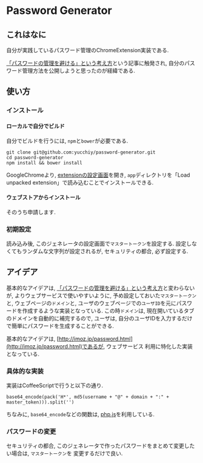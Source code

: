 Password Generator
==================

これはなに
----------

自分が実践しているパスワード管理のChromeExtension実装である.

[「パスワードの管理を避ける」という考え方](http://dsas.blog.klab.org/archives/52164341.html)という記事に触発され,
自分のパスワード管理方法を公開しようと思ったのが経緯である.


使い方
------

### インストール

#### ローカルで自分でビルド

自分でビルドを行うには, `npm`と`bower`が必要である.

```
git clone git@github.com:yucchiy/password-generator.git
cd password-generator
npm install && bower install
```
GoogleChromeより, [extensionの設定画面](chrome://extensions/)を開き,
`app`ディレクトリを「Load unpacked extension」で読み込むことでインストールできる.

#### ウェブストアからインストール

そのうち申請します.


### 初期設定

読み込み後, このジェネレータの設定画面で`マスタートークン`を設定する.
設定しなくてもランダムな文字列が設定されるが, セキュリティの都合, 必ず設定する.


アイデア
--------

基本的なアイデアは, [「パスワードの管理を避ける」という考え方](http://dsas.blog.klab.org/archives/52164341.html)と変わらないが,
よりウェブサービスで使いやすいように, 予め設定しておいた`マスタートークン`と, ウェブページの`ドメイン`と,
ユーザのウェブページでの`ユーザID`を元にパスワードを作成するような実装となっている.
この時`ドメイン`は, 現在開いているタブのドメインを自動的に補完するので, 
ユーザは, 自分のユーザIDを入力するだけで簡単にパスワードを生成することができる.

基本的なアイデアは, [http://imoz.jp/password.html](http://imoz.jp/password.html)であるが, ウェブサービス
利用に特化した実装となっている.


### 具体的な実装

実装はCoffeeScriptで行うと以下の通り.

```
base64_encode(pack('H*', md5(username + "@" + domain + ":" + master_token))).split('')
```

ちなみに, `base64_encode`などの関数は, [php.js](http://phpjs.org/)を利用している.

### パスワードの変更

セキュリティの都合, このジェネレータで作ったパスワードをまとめて変更したい場合は, `マスタートークン`を
変更するだけで良い.


